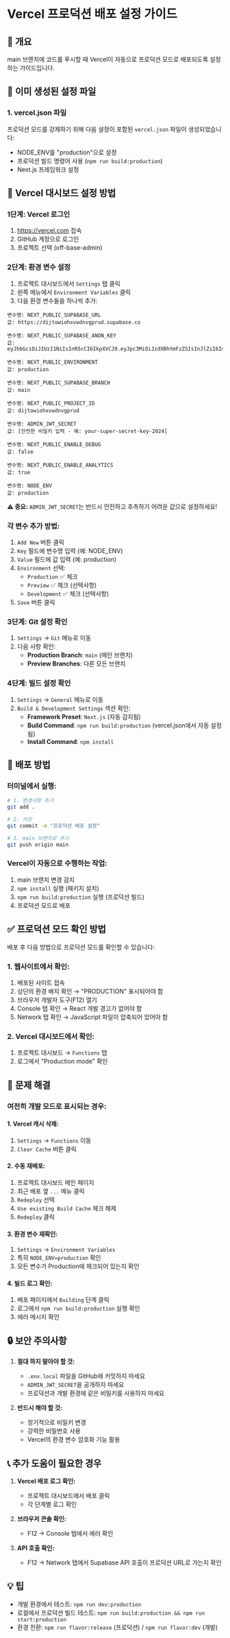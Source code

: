 # Vercel 프로덕션 배포 설정 가이드

## 📌 개요
main 브랜치에 코드를 푸시할 때 Vercel이 자동으로 프로덕션 모드로 배포되도록 설정하는 가이드입니다.

## 🔧 이미 생성된 설정 파일

### 1. vercel.json 파일
프로덕션 모드를 강제하기 위해 다음 설정이 포함된 `vercel.json` 파일이 생성되었습니다:
- NODE_ENV를 "production"으로 설정
- 프로덕션 빌드 명령어 사용 (`npm run build:production`)
- Next.js 프레임워크 설정

## 📝 Vercel 대시보드 설정 방법

### 1단계: Vercel 로그인
1. https://vercel.com 접속
2. GitHub 계정으로 로그인
3. 프로젝트 선택 (off-base-admin)

### 2단계: 환경 변수 설정
1. 프로젝트 대시보드에서 `Settings` 탭 클릭
2. 왼쪽 메뉴에서 `Environment Variables` 클릭
3. 다음 환경 변수들을 하나씩 추가:

```
변수명: NEXT_PUBLIC_SUPABASE_URL
값: https://dijtowiohxvwdnvgprud.supabase.co

변수명: NEXT_PUBLIC_SUPABASE_ANON_KEY
값: eyJhbGciOiJIUzI1NiIsInR5cCI6IkpXVCJ9.eyJpc3MiOiJzdXBhYmFzZSIsInJlZiI6ImRpanRvd2lvaHh2d2RudmdwcnVkIiwicm9sZSI6ImFub24iLCJpYXQiOjE3NDcyNzcyMTcsImV4cCI6MjA2Mjg1MzIxN30.dNAl6RJYfOLmn2s1BMOP2yMyJVD63S1ubGs3neyYCH0

변수명: NEXT_PUBLIC_ENVIRONMENT
값: production

변수명: NEXT_PUBLIC_SUPABASE_BRANCH
값: main

변수명: NEXT_PUBLIC_PROJECT_ID
값: dijtowiohxvwdnvgprud

변수명: ADMIN_JWT_SECRET
값: [안전한 비밀키 입력 - 예: your-super-secret-key-2024]

변수명: NEXT_PUBLIC_ENABLE_DEBUG
값: false

변수명: NEXT_PUBLIC_ENABLE_ANALYTICS
값: true

변수명: NODE_ENV
값: production
```

**⚠️ 중요:** `ADMIN_JWT_SECRET`는 반드시 안전하고 추측하기 어려운 값으로 설정하세요!

### 각 변수 추가 방법:
1. `Add New` 버튼 클릭
2. `Key` 필드에 변수명 입력 (예: NODE_ENV)
3. `Value` 필드에 값 입력 (예: production)
4. `Environment` 선택:
   - `Production` ✅ 체크
   - `Preview` ✅ 체크 (선택사항)
   - `Development` ✅ 체크 (선택사항)
5. `Save` 버튼 클릭

### 3단계: Git 설정 확인
1. `Settings` → `Git` 메뉴로 이동
2. 다음 사항 확인:
   - **Production Branch**: `main` (메인 브랜치)
   - **Preview Branches**: 다른 모든 브랜치

### 4단계: 빌드 설정 확인
1. `Settings` → `General` 메뉴로 이동
2. `Build & Development Settings` 섹션 확인:
   - **Framework Preset**: `Next.js` (자동 감지됨)
   - **Build Command**: `npm run build:production` (vercel.json에서 자동 설정됨)
   - **Install Command**: `npm install`

## 🚀 배포 방법

### 터미널에서 실행:
```bash
# 1. 변경사항 추가
git add .

# 2. 커밋
git commit -m "프로덕션 배포 설정"

# 3. main 브랜치로 푸시
git push origin main
```

### Vercel이 자동으로 수행하는 작업:
1. main 브랜치 변경 감지
2. `npm install` 실행 (패키지 설치)
3. `npm run build:production` 실행 (프로덕션 빌드)
4. 프로덕션 모드로 배포

## ✅ 프로덕션 모드 확인 방법

배포 후 다음 방법으로 프로덕션 모드를 확인할 수 있습니다:

### 1. 웹사이트에서 확인:
1. 배포된 사이트 접속
2. 상단의 환경 배지 확인 → "PRODUCTION" 표시되어야 함
3. 브라우저 개발자 도구(F12) 열기
4. Console 탭 확인 → React 개발 경고가 없어야 함
5. Network 탭 확인 → JavaScript 파일이 압축되어 있어야 함

### 2. Vercel 대시보드에서 확인:
1. 프로젝트 대시보드 → `Functions` 탭
2. 로그에서 "Production mode" 확인

## 🔧 문제 해결

### 여전히 개발 모드로 표시되는 경우:

#### 1. Vercel 캐시 삭제:
1. `Settings` → `Functions` 이동
2. `Clear Cache` 버튼 클릭

#### 2. 수동 재배포:
1. 프로젝트 대시보드 메인 페이지
2. 최근 배포 옆 `...` 메뉴 클릭
3. `Redeploy` 선택
4. `Use existing Build Cache` 체크 해제
5. `Redeploy` 클릭

#### 3. 환경 변수 재확인:
1. `Settings` → `Environment Variables`
2. 특히 `NODE_ENV=production` 확인
3. 모든 변수가 Production에 체크되어 있는지 확인

#### 4. 빌드 로그 확인:
1. 배포 페이지에서 `Building` 단계 클릭
2. 로그에서 `npm run build:production` 실행 확인
3. 에러 메시지 확인

## 🔒 보안 주의사항

1. **절대 하지 말아야 할 것:**
   - `.env.local` 파일을 GitHub에 커밋하지 마세요
   - `ADMIN_JWT_SECRET`을 공개하지 마세요
   - 프로덕션과 개발 환경에 같은 비밀키를 사용하지 마세요

2. **반드시 해야 할 것:**
   - 정기적으로 비밀키 변경
   - 강력한 비밀번호 사용
   - Vercel의 환경 변수 암호화 기능 활용

## 📞 추가 도움이 필요한 경우

1. **Vercel 배포 로그 확인:**
   - 프로젝트 대시보드에서 배포 클릭
   - 각 단계별 로그 확인

2. **브라우저 콘솔 확인:**
   - F12 → Console 탭에서 에러 확인

3. **API 호출 확인:**
   - F12 → Network 탭에서 Supabase API 호출이 프로덕션 URL로 가는지 확인

## 💡 팁

- 개발 환경에서 테스트: `npm run dev:production`
- 로컬에서 프로덕션 빌드 테스트: `npm run build:production && npm run start:production`
- 환경 전환: `npm run flavor:release` (프로덕션) / `npm run flavor:dev` (개발)